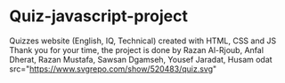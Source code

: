 # Quiz-javascript-project
Quizzes website (English, IQ, Technical) created with HTML, CSS and JS  Thank you for your time, the project is done by Razan Al-Rjoub, Anfal Dherat, Razan Mustafa, Sawsan Dgamseh, Yousef Jaradat, Husam odat src="https://www.svgrepo.com/show/520483/quiz.svg"
